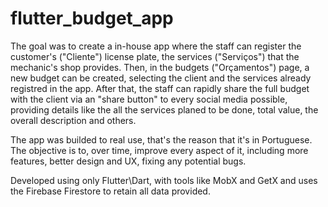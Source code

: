 # flutter_budget_app

The goal was to create a in-house app where the staff can register the customer's ("Cliente") license plate, the services ("Serviços") that the mechanic's shop provides. Then, in the budgets ("Orçamentos") page, a new budget can be created, selecting the client and the services already registred in the app. After that, the staff can rapidly share the full budget with the client via an "share button" to every social media possible, providing details like the all the services planed to be done, total value, the overall description and others.

The app was builded to real use, that's the reason that it's in Portuguese. The objective is to, over time, improve every aspect of it, including more features, better design and UX, fixing any potential bugs. 

Developed using only Flutter\Dart, with tools like MobX and GetX and uses the Firebase Firestore to retain all data provided.
